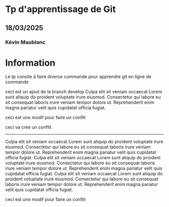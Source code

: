 # Tp d'apprentissage de Git

## 18/03/2025

### Kévin Maublanc

# Information

Le tp consite à faire diverse commande pour apprendre git en ligne de commande

ceci est un ajout de la branch develop Culpa elit sit veniam occaecat Lorem sunt aliquip do proident voluptate irure eiusmod. Consectetur qui labore eu sit consequat laboris irure veniam tempor dolore ut. Reprehenderit enim magna pariatur velit quis cupidatat officia fugiat.


ceci est une modif pour faire un conflit

ceci va crée un conflit

---

Culpa elit sit veniam occaecat Lorem sunt aliquip do proident voluptate irure eiusmod. Consectetur qui labore eu sit consequat laboris irure veniam tempor dolore ut. Reprehenderit enim magna pariatur velit quis cupidatat officia fugiat.
Culpa elit sit veniam occaecat Lorem sunt aliquip do proident voluptate irure eiusmod. Consectetur qui labore eu sit consequat laboris irure veniam tempor dolore ut. Reprehenderit enim magna pariatur velit quis cupidatat officia fugiat.
Culpa elit sit veniam occaecat Lorem sunt aliquip do proident voluptate irure eiusmod. Consectetur qui labore eu sit consequat laboris irure veniam tempor dolore ut. Reprehenderit enim magna pariatur velit quis cupidatat officia fugiat.

ceci est une modif pour faire un conflit

